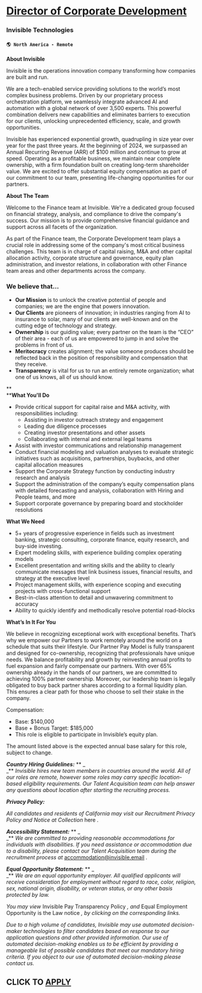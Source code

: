 # [Director of Corporate Development](https://www.remotewlb.com/apply/director-of-corporate-development)  
### Invisible Technologies  
#### `🌎 North America - Remote`  

**About Invisible**

Invisible is the operations innovation company transforming how companies are built and run.

We are a tech-enabled service providing solutions to the world’s most complex business problems. Driven by our proprietary process orchestration platform, we seamlessly integrate advanced AI and automation with a global network of over 3,500 experts. This powerful combination delivers new capabilities and eliminates barriers to execution for our clients, unlocking unprecedented efficiency, scale, and growth opportunities.

Invisible has experienced exponential growth, quadrupling in size year over year for the past three years. At the beginning of 2024, we surpassed an Annual Recurring Revenue (ARR) of $100 million and continue to grow at speed. Operating as a profitable business, we maintain near complete ownership, with a firm foundation built on creating long-term shareholder value. We are excited to offer substantial equity compensation as part of our commitment to our team, presenting life-changing opportunities for our partners.

**About The Team**

Welcome to the Finance team at Invisible. We're a dedicated group focused on financial strategy, analysis, and compliance to drive the company's success. Our mission is to provide comprehensive financial guidance and support across all facets of the organization.

As part of the Finance team, the Corporate Development team plays a crucial role in addressing some of the company's most critical business challenges. This team is in charge of capital raising, M&A and other capital allocation activity, corporate structure and governance, equity plan administration, and investor relations, in collaboration with other Finance team areas and other departments across the company.

### **We believe that…**

  * **Our Mission** is to unlock the creative potential of people and companies; we are the engine that powers innovation.
  * **Our Clients** are pioneers of innovation; in industries ranging from AI to insurance to solar, many of our clients are well-known and on the cutting edge of technology and strategy.
  * **Ownership** is our guiding value; every partner on the team is the “CEO” of their area - each of us are empowered to jump in and solve the problems in front of us.
  * **Meritocracy** creates alignment; the value someone produces should be reflected back in the position of responsibility and compensation that they receive.
  * **Transparency** is vital for us to run an entirely remote organization; what one of us knows, all of us should know.

**  
****What You'll Do**

  * Provide critical support for capital raise and M&A activity, with responsibilities including:
    * Assisting in investor outreach strategy and engagement
    * Leading due diligence processes
    * Creating investor presentations and other assets
    * Collaborating with internal and external legal teams
  * Assist with investor communications and relationship management
  * Conduct financial modeling and valuation analyses to evaluate strategic initiatives such as acquisitions, partnerships, buybacks, and other capital allocation measures
  * Support the Corporate Strategy function by conducting industry research and analysis
  * Support the administration of the company’s equity compensation plans with detailed forecasting and analysis, collaboration with Hiring and People teams, and more
  * Support corporate governance by preparing board and stockholder resolutions

**What We Need**

  * 5+ years of progressive experience in fields such as investment banking, strategic consulting, corporate finance, equity research, and buy-side investing.
  * Expert modeling skills, with experience building complex operating models
  * Excellent presentation and writing skills and the ability to clearly communicate messages that link business issues, financial results, and strategy at the executive level
  * Project management skills, with experience scoping and executing projects with cross-functional support
  * Best-in-class attention to detail and unwavering commitment to accuracy
  * Ability to quickly identify and methodically resolve potential road-blocks

**What’s In It For You**

We believe in recognizing exceptional work with exceptional benefits. That’s why we empower our Partners to work remotely around the world on a schedule that suits their lifestyle. Our Partner Pay Model is fully transparent and designed for co-ownership, recognizing that professionals have unique needs. We balance profitability and growth by reinvesting annual profits to fuel expansion and fairly compensate our partners. With over 65% ownership already in the hands of our partners, we are committed to achieving 100% partner ownership. Moreover, our leadership team is legally obligated to buy back partner shares according to a formal liquidity plan. This ensures a clear path for those who choose to sell their stake in the company.

Compensation:

  * Base: $140,000
  * Base + Bonus Target: $185,000
  * This role is eligible to participate in Invisible’s equity plan.

The amount listed above is the expected annual base salary for this role, subject to change.

**_Country Hiring Guidelines:_** ** _  
_** _Invisible hires new team members in countries around the world. All of our roles are remote, however some roles may carry specific location-based eligibility requirements. Our Talent Acquisition team can help answer any questions about location after starting the recruiting process._

**_Privacy Policy:_**

_All candidates and residents of California may visit our Recruitment Privacy Policy and Notice at Collection_ here _._

**_Accessibility Statement:_** ** _  
_** _We are committed to providing reasonable accommodations for individuals with disabilities. If you need assistance or accommodation due to a disability, please contact our Talent Acquisition team during the recruitment process at_ accommodation@invisible.email _._

**_Equal Opportunity Statement:_** ** _  
_** _We are an equal opportunity employer. All qualified applicants will receive consideration for employment without regard to race, color, religion, sex, national origin, disability, or veteran status, or any other basis protected by law._

_You may view_ Invisible Pay Transparency Policy _, and_ Equal Employment Opportunity is the Law notice _, by clicking on the corresponding links._

_Due to a high volume of candidates, Invisible may use automated decision-maker technologies to filter candidates based on response to our application questions and other provided information. Our use of automated decision-making enables us to be efficient by providing a manageable list of possible candidates that meet our mandatory hiring criteria. If you object to our use of automated decision-making please contact us._

  
## CLICK TO [APPLY](https://www.remotewlb.com/apply/director-of-corporate-development)

